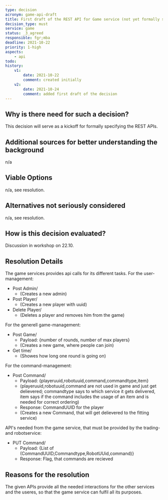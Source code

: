 ```yaml
---
type: decision
acronym: game-api-draft
title: First draft of the REST API for Game service (not yet formally specified)
decision_type: must
service: game
status: _3_agreed
responsible: fgr;mba
deadline: 2021-10-22
priority: 1-high
aspects: 
    - api
todo:
history:
    v1:
        date: 2021-10-22
        comment: created initially
    v2:  
        date: 2021-10-24
        comment: added first draft of the decision
---
```


## Why is there need for such a decision?

This decision will serve as a kickoff for formally specifying the REST APIs.

## Additional sources for better understanding the background

n/a

## Viable Options

n/a, see resolution.

## Alternatives not seriously considered

n/a, see resolution.

## How is this decision evaluated?

Discussion in workshop on 22.10.

## Resolution Details

The game services provides api calls for its different tasks. 
For the user-management: 
* Post Admin/               
    * (Creates a new admin)
* Post Player/              
    * (Creates a new player with uuid)
* Delete Player/            
    * (Deletes a player and removes him from the game)

For the generell game-management: 
* Post Game/                
    * Payload: {number of rounds, number of max players}
    * (Creates a new game, where people can join)
* Get time/                
    * (Showes how long one round is going on)

For the command-management: 
*   Post Command/
    *  Payload: {playeruuid,robotuuid,command,commandtype,item}
    *  (playeruuid,robotuuid,command are not used in game and just get delievered; commandtype says to which service it gets delivered, item says if the command includes the usage of an item and is needed for correct ordering)
    *  Response: CommandUUID for the player
    *  (Creates a new Command, that will get delievered to the fitting service)

API's needed from the game service, that must be provided by the trading- and robotservice:
*   PUT Command/
    *   Payload: {List of (CommandUUID,Commandtype,RobotUUid,command)} 
    *   Response: Flag, that commands are recieved

## Reasons for the resolution

The given APIs provide all the needed interactions for the other services and the useres, so that the game service can fulfil all its purposes.
